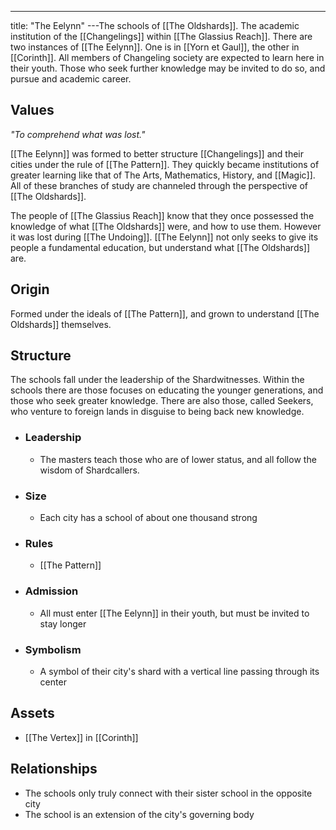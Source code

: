 ---
title: "The Eelynn"
---The schools of [[The Oldshards]]. The academic institution of the [[Changelings]] within [[The Glassius Reach]]. There are two instances of [[The Eelynn]]. One is in [[Yorn et Gaul]], the other in [[Corinth]]. All members of Changeling society are expected to learn here in their youth. Those who seek further knowledge may be invited to do so, and pursue and academic career.

## Values
*"To comprehend what was lost."*

[[The Eelynn]] was formed to better structure [[Changelings]] and their cities under the rule of [[The Pattern]]. They quickly became institutions of greater learning like that of The Arts, Mathematics, History, and [[Magic]]. All of these branches of study are channeled through the perspective of [[The Oldshards]].

The people of [[The Glassius Reach]] know that they once possessed the knowledge of what [[The Oldshards]] were, and how to use them. However it was lost during [[The Undoing]]. [[The Eelynn]] not only seeks to give its people a fundamental education, but understand what [[The Oldshards]] are.

## Origin
Formed under the ideals of [[The Pattern]], and grown to understand [[The Oldshards]] themselves.

## Structure
The schools fall under the leadership of the Shardwitnesses. Within the schools there are those focuses on educating the younger generations, and those who seek greater knowledge. There are also those, called Seekers, who venture to foreign lands in disguise to being back new knowledge.
- ### Leadership
	- The masters teach those who are of lower status, and all follow the wisdom of Shardcallers.
- ### Size
	- Each city has a school of about one thousand strong
- ### Rules
	- [[The Pattern]]
- ### Admission
	- All must enter [[The Eelynn]] in their youth, but must be invited to stay longer
- ### Symbolism
	- A symbol of their city's shard with a vertical line passing through its center

## Assets
- [[The Vertex]] in [[Corinth]]

## Relationships
- The schools only truly connect with their sister school in the opposite city
- The school is an extension of the city's governing body